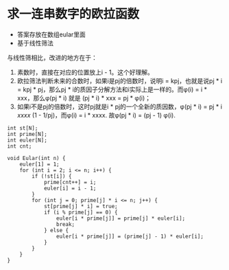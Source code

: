# 求一连串数字的欧拉函数

- 答案存放在数组eular里面
- 基于线性筛法

与线性筛相比，改进的地方在于：
1. 素数时，直接在对应的位置放上i - 1。这个好理解。
2. 欧拉筛法判断未来的合数时，如果i是pj的倍数时，说明i = kpj，也就是说pj * i = kpj * pj，那么pj * i的质因子分解方法和i实际上是一样的。而φ(i) = i * xxx，那么φ(pj * i) 就是 (pj * i) * xxx = pj * φ(i)；
3. 如果i不是pj的倍数时，这时pj就是i * pj的一个全新的质因数，φ(pj * i) = pj * i *xxxx* (1 - 1/pj)，而φ(i) = i * xxxx. 故φ(pj * i) = (pj - 1) φ(i).

```
int st[N];
int prime[N]; 
int euler[N];
int cnt;

void Eular(int n) {
    euler[1] = 1;
    for (int i = 2; i <= n; i++) {
        if (!st[i]) {
            prime[cnt++] = i;
            euler[i] = i - 1;
        }
        for (int j = 0; prime[j] * i <= n; j++) {
            st[prime[j] * i] = true;
            if (i % prime[j] == 0) {
                euler[i * prime[j]] = prime[j] * euler[i];
                break;
            } else {
                euler[i * prime[j]] = (prime[j] - 1) * euler[i];
            }
        }
    }
}
```